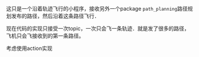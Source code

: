 这只是一个沿着轨迹飞行的小程序，接收另外一个package `path_planning`路径规划发布的路径，然后沿着这条路径飞行．

现在代码的实现只接受一次topic，一次只会飞一条轨迹．就是发了很多的路径，飞机只会飞接收到的第一条路径。

考虑使用action实现